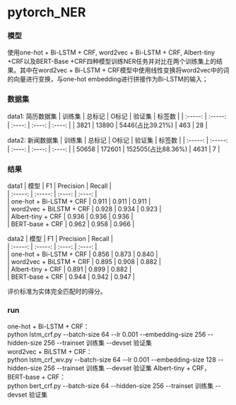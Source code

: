 # pytorch_NER
### 模型
使用one-hot + Bi-LSTM + CRF, word2vec + Bi-LSTM + CRF, Albert-tiny +CRF以及BERT-Base +CRF四种模型训练NER任务并对比在两个训练集上的结果。其中在word2vec + Bi-LSTM + CRF模型中使用线性变换将word2vec中的词的向量进行变换，与one-hot embedding进行拼接作为Bi-LSTM的输入；
### 数据集
data1: 简历数据集
| 训练集 | 总标记 | O标记 | 验证集 | 标签数 |
| :-----: | :-----: | :----: | :----: | :----: |
| 3821 | 13890 | 5446(占比39.21%) | 463 | 28 |

data2: 新闻数据集
| 训练集 | 总标记 | O标记 | 验证集 | 标签数 |
| :-----: | :-----: | :----: | :----: | :----: |
| 50658 | 172601 | 152505(占比88.36%) | 4631 | 7 | 
### 结果
data1
| 模型 | F1 | Precision | Recall |  
| :-----: | :-----: | :----: | :----: |  
| one-hot + Bi-LSTM + CRF | 0.911 | 0.911 | 0.911 |  
| word2vec + BiLSTM + CRF | 0.928 | 0.934 | 0.923 |  
| Albert-tiny + CRF | 0.936 | 0.936 | 0.936 |  
| BERT-base + CRF | 0.962 | 0.958 | 0.966 |  

data2
| 模型 | F1 | Precision | Recall |  
| :-----: | :-----: | :----: | :----: |  
| one-hot + Bi-LSTM + CRF | 0.856 | 0.873 | 0.840 |  
| word2vec + BiLSTM + CRF | 0.895 | 0.908 | 0.882 |  
| Albert-tiny + CRF | 0.891 | 0.899 | 0.882 |  
| BERT-base + CRF | 0.944 | 0.942 | 0.947 |  

评价标准为实体完全匹配时的得分。  

### run
one-hot + Bi-LSTM + CRF：  
python lstm_crf.py --batch-size 64  --lr 0.001 --embedding-size 256 --hidden-size 256  --trainset 训练集 --devset 验证集  
word2vec + BiLSTM + CRF：  
python lstm_crf_wv.py --batch-size 64  --lr 0.001 --embedding-size 128 --hidden-size 256  --trainset 训练集 --devset 验证集
Albert-tiny + CRF， BERT-base + CRF：  
python bert_crf.py --batch-size 64 --hidden-size 256  --trainset 训练集 --devset 验证集





